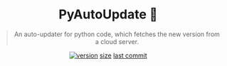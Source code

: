 <div align="center">

# PyAutoUpdate :tada:

> An auto-updater for python code, which fetches the new version from a cloud server.

[![version](https://img.shields.io/github/v/release/DD2476/PyAutoUpdate?include_prereleases)](https://google.com/)
[size](https://img.shields.io/github/languages/code-size/DD2476/PyAutoUpdate)
[last commit](https://img.shields.io/github/last-commit/DD2476/PyAutoUpdate)

</div>
